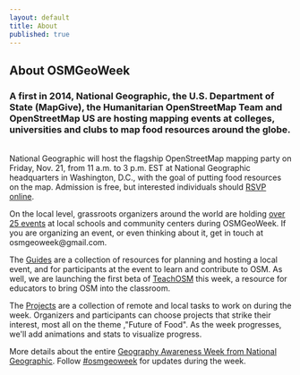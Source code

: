 ```yaml
---
layout: default
title: About
published: true
---
```


<div class='fill-blue'>
  <div class='liner clearfix center fill-darken3 dark col12'>
    <h2 class='pad2'>About OSMGeoWeek</h2>
  </div>
</div>


<div class='limiter pad4y clearfix'>
<h3>A first in 2014, National Geographic, the U.S. Department of State (MapGive), the Humanitarian OpenStreetMap Team and OpenStreetMap US are hosting mapping events at colleges, universities and clubs to map food resources around the globe.</h3>
<p/><br/>
National Geographic will host the flagship OpenStreetMap mapping party on Friday, Nov. 21, from 11 a.m. to 3 p.m. EST at National Geographic headquarters in Washington, D.C., with the goal of putting food resources on the map. Admission is free, but interested individuals should <a href="https://www.eventbrite.com/e/national-geographic-geography-awareness-week-mapping-party-tickets-13995325395">RSVP online</a>.
<p/>
On the local level, grassroots organizers around the world are holding <a href="/events/">over 25 events</a> at local schools and community centers during OSMGeoWeek. If you are organizing an event, or even thinking about it, get in touch at osmgeoweek@gmail.com.
<p/>
The <a href="/plan/">Guides</a> are a collection of resources for planning and hosting a local event, and for participants at the event to learn and contribute to OSM. As well, we are launching the first beta of <a href="http://teachosm.org/">TeachOSM</a> this week, a resource for educators to bring OSM into the classroom.
<p/>
The <a href="/projects/">Projects</a> are a collection of remote and local tasks to work on during the week. Organizers and participants can choose projects that strike their interest, most all on the theme ,"Future of Food". As the week progresses, we'll add animations and stats to visualize progress.
<p/>
More details about the entire <a href="http://press.nationalgeographic.com/2014/11/13/geography-awareness-week-2014/">Geography Awareness Week from National Geographic</a>. Follow <a href="https://twitter.com/search?q=%23osmgeoweek&src=typd">#osmgeoweek</a> for updates during the week. 
</div>

